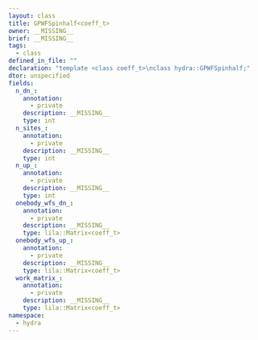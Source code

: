 ```yaml
---
layout: class
title: GPWFSpinhalf<coeff_t>
owner: __MISSING__
brief: __MISSING__
tags:
  - class
defined_in_file: ""
declaration: "template <class coeff_t>\nclass hydra::GPWFSpinhalf;"
dtor: unspecified
fields:
  n_dn_:
    annotation:
      - private
    description: __MISSING__
    type: int
  n_sites_:
    annotation:
      - private
    description: __MISSING__
    type: int
  n_up_:
    annotation:
      - private
    description: __MISSING__
    type: int
  onebody_wfs_dn_:
    annotation:
      - private
    description: __MISSING__
    type: lila::Matrix<coeff_t>
  onebody_wfs_up_:
    annotation:
      - private
    description: __MISSING__
    type: lila::Matrix<coeff_t>
  work_matrix_:
    annotation:
      - private
    description: __MISSING__
    type: lila::Matrix<coeff_t>
namespace:
  - hydra
---
```

